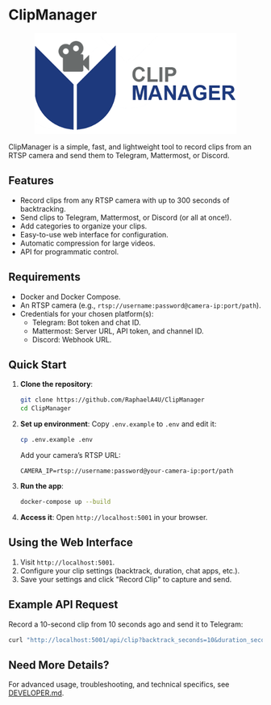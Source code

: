 # ClipManager

<p align="center">
  <img src="static/img/ClipManager.png" alt="ClipManager Logo" width="400">
</p>

ClipManager is a simple, fast, and lightweight tool to record clips from an RTSP camera and send them to Telegram, Mattermost, or Discord.

## Features

- Record clips from any RTSP camera with up to 300 seconds of backtracking.
- Send clips to Telegram, Mattermost, or Discord (or all at once!).
- Add categories to organize your clips.
- Easy-to-use web interface for configuration.
- Automatic compression for large videos.
- API for programmatic control.

## Requirements

- Docker and Docker Compose.
- An RTSP camera (e.g., `rtsp://username:password@camera-ip:port/path`).
- Credentials for your chosen platform(s):
  - Telegram: Bot token and chat ID.
  - Mattermost: Server URL, API token, and channel ID.
  - Discord: Webhook URL.

## Quick Start

1. **Clone the repository**:
   ```bash
   git clone https://github.com/RaphaelA4U/ClipManager
   cd ClipManager
   ```

2. **Set up environment**:
   Copy `.env.example` to `.env` and edit it:
   ```bash
   cp .env.example .env
   ```
   Add your camera’s RTSP URL:
   ```
   CAMERA_IP=rtsp://username:password@your-camera-ip:port/path
   ```

3. **Run the app**:
   ```bash
   docker-compose up --build
   ```

4. **Access it**:
   Open `http://localhost:5001` in your browser.

## Using the Web Interface

1. Visit `http://localhost:5001`.
2. Configure your clip settings (backtrack, duration, chat apps, etc.).
3. Save your settings and click "Record Clip" to capture and send.

## Example API Request

Record a 10-second clip from 10 seconds ago and send it to Telegram:
```bash
curl "http://localhost:5001/api/clip?backtrack_seconds=10&duration_seconds=10&chat_app=telegram&telegram_bot_token=YOUR_TOKEN&telegram_chat_id=YOUR_CHAT_ID"
```

## Need More Details?

For advanced usage, troubleshooting, and technical specifics, see [DEVELOPER.md](DEVELOPER.md).